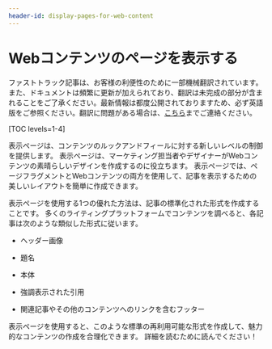 ```yaml
---
header-id: display-pages-for-web-content
---
```


# Webコンテンツのページを表示する

<p class="alert alert-info"><span class="wysiwyg-color-blue120">ファストトラック記事は、お客様の利便性のために一部機械翻訳されています。また、ドキュメントは頻繁に更新が加えられており、翻訳は未完成の部分が含まれることをご了承ください。最新情報は都度公開されておりますため、必ず英語版をご参照ください。翻訳に問題がある場合は、<a href="mailto:support-content-jp@liferay.com">こちら</a>までご連絡ください。</span></p>

[TOC levels=1-4]

表示ページは、コンテンツのルックアンドフィールに対する新しいレベルの制御を提供します。 表示ページは、マーケティング担当者やデザイナーがWebコンテンツの素晴らしいデザインを作成するのに役立ちます。 表示ページでは、ページフラグメントとWebコンテンツの両方を使用して、記事を表示するための美しいレイアウトを簡単に作成できます。

表示ページを使用する1つの優れた方法は、記事の標準化された形式を作成することです。 多くのライティングプラットフォームでコンテンツを調べると、各記事は次のような類似した形式に従います。

  - ヘッダー画像

  - 題名

  - 本体

  - 強調表示された引用

  - 関連記事やその他のコンテンツへのリンクを含むフッター

表示ページを使用すると、このような標準の再利用可能な形式を作成して、魅力的なコンテンツの作成を合理化できます。 詳細を読むために読んでください！
